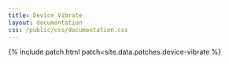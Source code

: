 ```yaml
---
title: Device Vibrate
layout: documentation
css: /public/css/documentation.css
---
```


{% include patch.html patch=site.data.patches.device-vibrate %}

